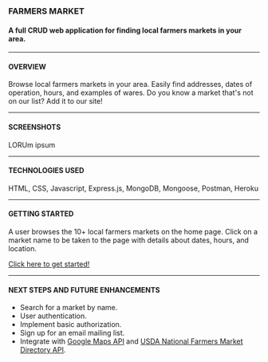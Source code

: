 ### **FARMERS MARKET** 

#### A full CRUD web application for finding local farmers markets in your area.

_______________________

#### **OVERVIEW**

Browse local farmers markets in your area. Easily find addresses, dates of operation, hours, and examples of wares. Do you know a market that's not on our list? Add it to our site!

_______________________

#### **SCREENSHOTS**

LORUm ipsum

_______________________

#### **TECHNOLOGIES USED**

HTML, CSS, Javascript, Express.js, MongoDB, Mongoose, Postman, Heroku

_______________________

#### **GETTING STARTED**

A user browses the 10+ local farmers markets on the home page. Click on a market name to be taken to the page with details about dates, hours, and location. 

[Click here to get started!](heroku.com)

_______________________

#### **NEXT STEPS AND FUTURE ENHANCEMENTS**

* Search for a market by name.
* User authentication.
* Implement basic authorization.
* Sign up for an email mailing list.
* Integrate with [Google Maps API](https://developers.google.com/maps/documentation/javascript/tutorial) and [USDA National Farmers Market Directory API](https://search.ams.usda.gov/farmersmarkets/v1/svcdesc.html).  



